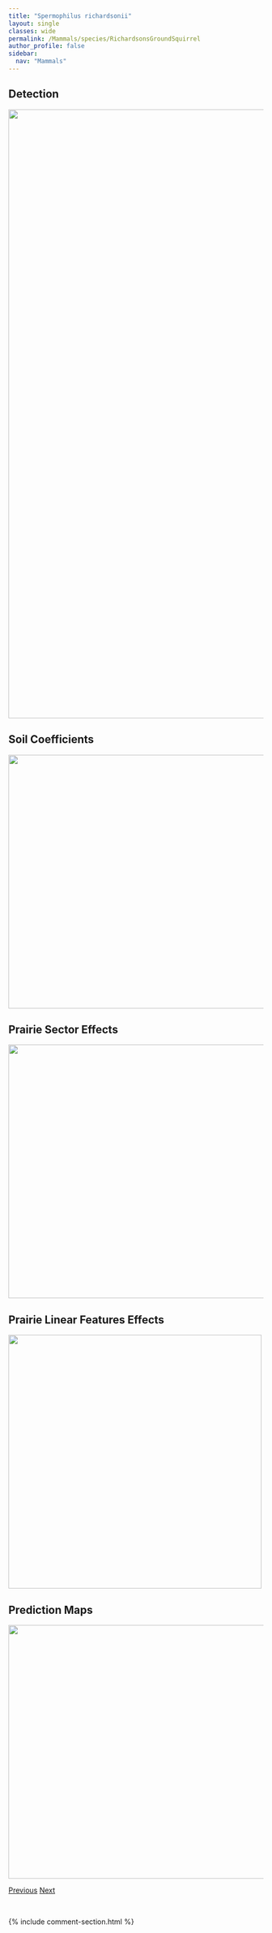 ```yaml
---
title: "Spermophilus richardsonii"
layout: single
classes: wide
permalink: /Mammals/species/RichardsonsGroundSquirrel
author_profile: false
sidebar:
  nav: "Mammals"
---
```


<h2>Detection</h2>

<a href="https://drive.google.com/uc?export=view&id=1bSpGklv38IeqB6gFk3b7JrvGkandWS4H">
<img src="https://drive.google.com/uc?export=view&id=1bSpGklv38IeqB6gFk3b7JrvGkandWS4H" height = "1200" width = "800">
</a>


<h2>Soil Coefficients</h2>

<a href="https://drive.google.com/uc?export=view&id=1W15fmdLr58uVutiG7vfGtjZr5tNlyA2f">
<img src="https://drive.google.com/uc?export=view&id=1W15fmdLr58uVutiG7vfGtjZr5tNlyA2f" height = "500" width = "1000">
</a>


<h2>Prairie Sector Effects</h2>

<a href="https://drive.google.com/uc?export=view&id=12CFlU3eQscCWGfVYgbOcfCfqlyh71XVZ">
<img src="https://drive.google.com/uc?export=view&id=12CFlU3eQscCWGfVYgbOcfCfqlyh71XVZ" height = "500" width = "1000">
</a>


<h2>Prairie Linear Features Effects</h2>

<a href="https://drive.google.com/uc?export=view&id=1VnvAxaMDULWHWkPm8mETw1vIM-EgH-dp">
<img src="https://drive.google.com/uc?export=view&id=1VnvAxaMDULWHWkPm8mETw1vIM-EgH-dp" height = "500" width = "500">
</a>


<h2>Prediction Maps</h2>

<a href="https://drive.google.com/uc?export=view&id=1BLi_SEXdU7mfQKxjRUnpWe3eAv1TdBW0">
<img src="https://drive.google.com/uc?export=view&id=1BLi_SEXdU7mfQKxjRUnpWe3eAv1TdBW0" height = "500" width = "1000">
</a>


<a href="/DevelopmentWebsite/Mammals/species/RedSquirrel" class="pagination--pager" title="Tamiasciurus">Previous</a> <a href="/DevelopmentWebsite/Mammals/species/RiverOtter" class="pagination--pager" title="Lontra canadensis">Next</a>

<p>&nbsp;</p>

{% include comment-section.html %}
